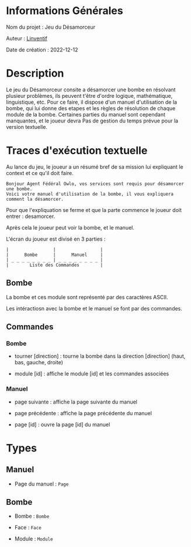 <!-- a envoyer a tekwa.tedjini@univ-lille.fr -->

# Informations Générales

Nom du projet : Jeu du Désamorceur

Auteur : [Linventif](https://github.com/linventif)

Date de création : 2022-12-12

# Description

Le jeu du Désamorceur consite a désamorcer une bombe en résolvant plusieur problèmes, ils peuvent t'être d'ordre logique, mathématique, linguistique, etc.
Pour ce faire, il dispose d'un manuel d'utilisation de la bombe, qui lui donne des etapes et les règles de résolution de chaque module de la bombe.
Certaines parties du manuel sont cependant manquantes, et le joueur devra
Pas de gestion du temps prévue pour la version textuelle.

# Traces d'exécution textuelle

Au lance du jeu, le joueur a un résumé bref de sa mission lui expliquant le context et ce qu'il doit faire.

```text
Bonjour Agent Fédéral Owlo, vos services sont requis pour désamorcer une bombe.
Voici votre manuel d'utilisation de la bombe, il vous expliquera comment la désamorcer.
```

Pour que l'expliquation se ferme et que la parte commence le joueur doit entrer : desamorcer.

Après cela le joueur peut voir la bombe, et le manuel.

L'écran du joueur est divisé en 3 parties :

```text
|                 |                 |
|      Bombe      |      Manuel     |
| _ _ _ _ _ _ _ _ | _ _ _ _ _ _ _ _ |
|        Liste des Commandes        |
```

## Bombe

La bombe et ces module sont représenté par des caractères ASCII.

Les intéractiosn avec la bombe et le manuel se font par des commandes.

## Commandes

### Bombe

- tourner [direction] : tourne la bombe dans la direction [direction] (haut, bas, gauche, droite)

- module [id] : affiche le module [id] et les commandes associées

### Manuel

- page suivante : affiche la page suivante du manuel

- page précédente : affiche la page précédente du manuel

- page [id] : ouvre la page [id] du manuel

# Types

## Manuel

- Page du manuel : `Page`

## Bombe

- Bombe : `Bombe`

- Face : `Face`

- Module : `Module`